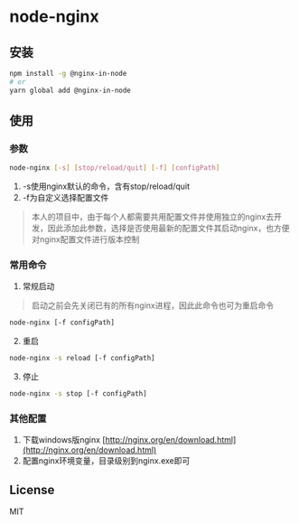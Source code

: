 # node-nginx 

## 安装
``` sh
npm install -g @nginx-in-node
# or
yarn global add @nginx-in-node
```

## 使用
### 参数
```sh
node-nginx [-s] [stop/reload/quit] [-f] [configPath]
```
1. -s使用nginx默认的命令，含有stop/reload/quit
2. -f为自定义选择配置文件
> 本人的项目中，由于每个人都需要共用配置文件并使用独立的nginx去开发，因此添加此参数，选择是否使用最新的配置文件其启动nginx，也方便对nginx配置文件进行版本控制


### 常用命令
1. 常规启动
> 启动之前会先关闭已有的所有nginx进程，因此此命令也可为重启命令
```sh
node-nginx [-f configPath]
```

2. 重启
```sh
node-nginx -s reload [-f configPath]
```

3. 停止
```sh
node-nginx -s stop [-f configPath]
```

### 其他配置
1. 下载windows版nginx [http://nginx.org/en/download.html](http://nginx.org/en/download.html)
2. 配置nginx环境变量，目录级别到nginx.exe即可
## License
MIT
